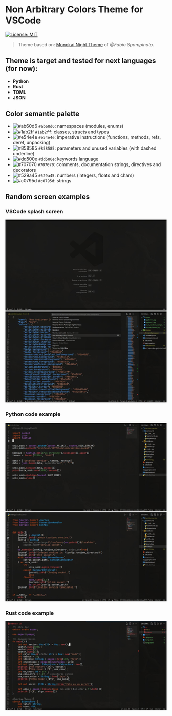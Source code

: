 # Non Arbitrary Colors Theme for VSCode

[![License: MIT](https://img.shields.io/badge/License-MIT-yellow.svg)](https://opensource.org/licenses/MIT)

> Theme based on: [Monokai Night Theme](https://github.com/fabiospampinato/vscode-monokai-night.git) of *@Fabio Spampinato*.

## Theme is target and tested for next languages (for now):

- **Python**
- **Rust**
- **TOML**
- **JSON**

## Color semantic palette

- ![#ab60d6](https://placehold.co/15x15/ab60d6/ab60d6.png) `#ab60d6`: namespaces (modules, enums)
- ![#1ab2ff](https://placehold.co/15x15/1ab2ff/1ab2ff.png) `#1ab2ff`: classes, structs and types
- ![#e54e4e](https://placehold.co/15x15/e54e4e/e54e4e.png) `#e54e4e`: imperative instructions (functions, methods, refs, deref, unpacking)
- ![#858585](https://placehold.co/15x15/858585/858585.png) `#858585`: parameters and unused variables (with dashed underline)
- ![#dd500e](https://placehold.co/15x15/dd500e/dd500e.png) `#dd500e`: keywords language
- ![#707070](https://placehold.co/15x15/707070/707070.png) `#707070`: comments, documentation strings, directives and decorators
- ![#529a45](https://placehold.co/15x15/529a45/529a45.png) `#529a45`: numbers (integers, floats and chars)
- ![#c0795d](https://placehold.co/15x15/c0795d/c0795d.png) `#c0795d`: strings

## Random screen examples

### **VSCode splash screen**
![visual-studio-code-launch](./assets/vscode_launch.jpg)
![json-and-visual-studio-code-interfaz](./assets/json_vscode_interfaz.jpg)

### **Python code example**
![python-code-example-1](./assets/python_1.jpg)
![python-code-example-2](./assets/python_2.jpg)

### **Rust code example**
![rust-code-example-1](./assets/rust_random_example.jpg)
